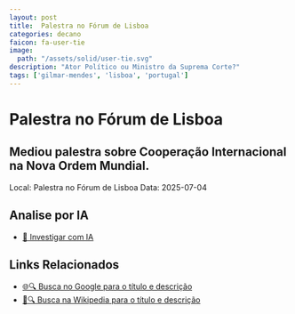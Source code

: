```yaml
---
layout: post
title:  Palestra no Fórum de Lisboa
categories: decano
faicon: fa-user-tie
image:
  path: "/assets/solid/user-tie.svg"
description: "Ator Político ou Ministro da Suprema Corte?"
tags: ['gilmar-mendes', 'lisboa', 'portugal']
---
```


# Palestra no Fórum de Lisboa
## Mediou palestra sobre Cooperação Internacional na Nova Ordem Mundial.
Local: Palestra no Fórum de Lisboa
Data: 2025-07-04

## Analise por IA
- [🤖 Investigar com IA](https://www.perplexity.ai/search?q=%22Gilmar%20Mendes%22%20%2B%20Palestra%20no%20F%C3%B3rum%20de%20Lisboa%20Mediou%20palestra%20sobre%20Coopera%C3%A7%C3%A3o%20Internacional%20na%20Nova%20Ordem%20Mundial.%20Lisboa%2C%20Portugal)

## Links Relacionados
- [🌐🔍 Busca no Google para o título e descrição](https://www.google.com/search?q=%22Gilmar%20Mendes%22%20%2B%20Palestra%20no%20F%C3%B3rum%20de%20Lisboa%20Mediou%20palestra%20sobre%20Coopera%C3%A7%C3%A3o%20Internacional%20na%20Nova%20Ordem%20Mundial.%20Lisboa%2C%20Portugal)
- [📖🔍 Busca na Wikipedia para o título e descrição](https://pt.wikipedia.org/w/index.php?search=%22Gilmar%20Mendes%22%20%2B%20Palestra%20no%20F%C3%B3rum%20de%20Lisboa%20Mediou%20palestra%20sobre%20Coopera%C3%A7%C3%A3o%20Internacional%20na%20Nova%20Ordem%20Mundial.%20Lisboa%2C%20Portugal)

